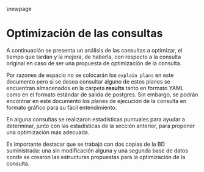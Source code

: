 \newpage

# Optimización de las consultas

A continuación se presenta un análisis de las consultas a optimizar, el tiempo
que tardan y la mejora, de haberla, con respecto a la consulta original en
caso de ser una propuesta de optimización de la consulta.

Por razones de espacio no se colocarán los `explain plans` en este documento
pero si se desea consultar alguno de estos planes se encuentran almacenados
en la carpeta **results** tanto en formato YAML como en el formato estándar de salida
de postgres. Sin embargo, se podrán encontrar en este documento los planes de
ejecución de la consulta en formato gráfico para su fácil entendimiento.

En alguna consultas se realizaron estadísticas puntuales para ayudar a determinar,
junto con las estadísticas de la sección anterior, para proponer una optimización
más adecuada.

Es importante destacar que se trabajó con dos copias de la BD suministrada: una
sin modificación alguna y una segunda base de datos conde se crearon las estructuras
propuestas para la optimización de la consulta.

